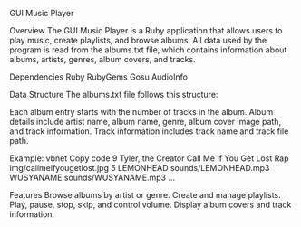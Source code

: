 GUI Music Player

Overview
The GUI Music Player is a Ruby application that allows users to play music, create playlists, and browse albums. All data used by the program is read from the albums.txt file, which contains information about albums, artists, genres, album covers, and tracks.

Dependencies
Ruby
RubyGems
Gosu
AudioInfo

Data Structure
The albums.txt file follows this structure:

Each album entry starts with the number of tracks in the album.
Album details include artist name, album name, genre, album cover image path, and track information.
Track information includes track name and track file path.

Example:
vbnet
Copy code
9
Tyler, the Creator
Call Me If You Get Lost
Rap
img/callmeifyougetlost.jpg
5
LEMONHEAD
sounds/LEMONHEAD.mp3
WUSYANAME
sounds/WUSYANAME.mp3
...

Features
Browse albums by artist or genre.
Create and manage playlists.
Play, pause, stop, skip, and control volume.
Display album covers and track information.
